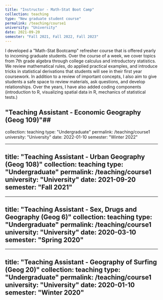 ```yaml
---
title: "Instructor - Math-Stat Boot Camp"
collection: teaching
type: "New graduate student course"
permalink: /teaching/course1
university: "University"
date: 2021-09-20
semester: "Fall 2021, Fall 2022, Fall 2023"
---
```


I developed a "Math-Stat Bootcamp" refresher course that is offered yearly to incoming graduate students. Over the course of a week, we cover topics from 7th grade algebra through college calculus and introductory statistics. We review mathematical rules, do applied practical examples, and introduce tricks in statistical derivations that students will see in their first year coursework. In addition to a review of important concepts, I also aim to give students a safe space to review materials, ask questions, and develop relationships. Over the years, I have also added coding components (introduction to R, visualizing spatial data in R, mechanics of statistical tests.) 

## "Teaching Assistant - Economic Geography (Geog 109)"##
collection: teaching
type: "Undergraduate"
permalink: /teaching/course1
university: "University"
date: 2022-01-10
semester: "Winter 2022"

---
title: "Teaching Assistant - Urban Geography (Geog 108)"
collection: teaching
type: "Undergraduate"
permalink: /teaching/course1
university: "University"
date: 2021-09-20
semester: "Fall 2021"
---

---
title: "Teaching Assistant - Sex, Drugs and Geography (Geog 6)"
collection: teaching
type: "Undergraduate"
permalink: /teaching/course1
university: "University"
date: 2020-03-10
semester: "Spring 2020"
---

---
title: "Teaching Assistant - Geography of Surfing (Geog 20)"
collection: teaching
type: "Undergraduate"
permalink: /teaching/course1
university: "University"
date: 2020-01-10
semester: "Winter 2020"
---